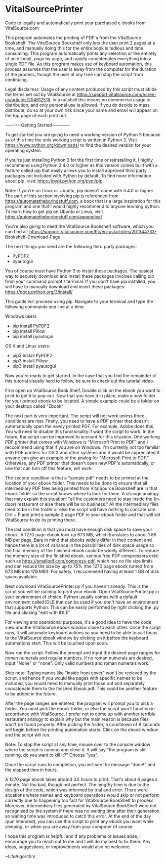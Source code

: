 # VitalSourcePrinter
Code to legally and automatically print your purchased e-books from VitalSource.com

This program automates the printing of PDF's from the VitalSource Bookshelf. The VitalSource Bookshelf only lets the user print 2 pages at a time, and manually doing this for the entire book is tedious and time consuming. This program automatically prints any selection or the entirety of an e-book, page by page, and rapidly concatenates everything into a single PDF file. As this program makes use of keyboard automation, this process assumes that the user is away from the computer for the duration of the process, though the user at any time can stop the script from continuing. 

Legal disclaimer: 
Usage of any content produced by this script must abide the terms set out by VitalSource at https://support.vitalsource.com/hc/en-us/articles/204612518. In a nutshell this means no commercial usage or distribution, and only personal use is allowed. If you do decide to mass distribute, do so at your own risk since your name and email will appear on the top page of each print out.

--------Getting Started---------

To get started you are going to need a working version of Python 3 because as of this time the only working script is written in Python 3. Visit https://www.python.org/downloads/ to find the desired version for your operating system.

If you're just installing Python 3 for the first time or reinstalling it, I highly recommend using Python 3.4.0 or higher as this version comes built with a feature called pip that easily allows you to install approved third party packages not included with Python by default. To find more information about pip, visit: https://pypi.python.org/pypi/pip. 

Note: If you're on Linux or Ubuntu, pip doesn't come with 3.4.0 or higher. The part of this section involving pip is referenced from https://automatetheboringstuff.com, a book that is a large inspiration for this program and one that I would highly recommend to anyone learning python. To learn how to get pip on Ubuntu or Linux, visit https://automatetheboringstuff.com/appendixa/

You're also going to need the VitalSource Bookshelf software, which you can find at: https://support.vitalsource.com/hc/en-us/articles/201344733-Bookshelf-Download-Page

The next things you need are the following third party packages: 
- PyPDF2
- pyautogui

You of course must have Python 3 to install these packages. The easiest way to securely download and install these packages involves calling pip from your command prompt / terminal. If you don't have pip installed, you will have to manually download and insert these packages:
https://docs.python.org/3/install/

This guide will proceed using pip. Navigate to your terminal and type the following commands one line at a time:

Windows users

- pip install PyPDF2
- pip install Pillow
- pip install pyautogui

OS X and Linux users:

- pip3 install PyPDF2
- pip3 install Pillow
- pip3 install pyautogui

Now you're ready to get started. In the case that you find the remainder of this tutorial visually hard to follow, be sure to check out the tutorial video.

First open up VitalSource Book Shelf. Double click on the ebook you want to print to get it to pop-out. Now that you have it in place, make a new folder for your printed ebook to be located. A simple example could be a folder on your desktop called "Ebook"

The next part is very important. The script will not work unless three conditions are met. Firstly, you need to have a PDF printer that doesn't automatically open the newly printed PDF. For example, Adobe does this. You will need to disable this functionality if want the script to work. In the future, the script can be improved to account for this situation. One working PDF printer that comes with Windows is "Microsoft Print to PDF" and I reccommend using that if you are on Windows. I'm currently not too familiar with PDF printers for OS X and other systems and it would be appreciated if anyone can give an example of the analog for "Microsoft Print to PDF." Otherwise, any PDF printer that doesn't open new PDF's automatically, or one that can turn off this feature, will work.

The second condition is that a "sample pdf" needs to be printed at the location of your ebook folder. This needs to be done to ensure that all intermediary PDF files being printed from VitalSource Bookshelf are in that ebook folder so the script knows where to look for them. A strange analogy that may explain this situation: "all the customers need to stay inside the (in-door) restaurant or else there will be no business." All the intermediary files need to be in the folder or else the script will have nothing to concatenate. 
Ctrl + P and print a sample 2 page PDF to your ebook folder and that will set VitalSource to do its printing there.

The last condition is that you must have enough disk space to save your ebook. A 1270 page ebook took up 673 MB, which translates to about 1.89 MB per page. Bare in mind that ebooks widely differ in their content and hence there is a lot of variance in the possibilities of disk space usage so the final memory of the finished ebook could be widely different. To reduce the memory size of the finished ebook, various free PDF compressers exist such as https://smallpdf.com/compress-pdf, which has no file size limits and can reduce the size by up to 75% (the 1270 page ebook turned from 673 MB into 179 MB!). For safety, I reccommend having at least 1 GB of disk space available. 

Next download VitalSourcePrinter.py if you haven't already. This is the script you will be running to print your ebook. Open VitalSourcePrinter.py in your environment of choice. Python usually comes with a default environment called IDLE that can be used if you don't have an environment that supports Python. This can be easily performed by right clicking the .py file and clicking "edit with IDLE"

For viewing and operational purposes, it's a good idea to have the code view and the VitalSource ebook window close to each other. Once the script runs, it will automate keyboard actions so you need to be able to call focus to the VitalSource ebook window by clicking on it before the keyboard automations start. This will be touched upon soon.

Now run the script. Follow the prompt and input the desired page ranges for roman numerals and regular numbers. If no roman numerals are desired, input "None" or "none". Only valid numbers and roman numerals work. 

Side note: Typing names like "inside front cover" won't be recieved by the script, and hence if you would like pages with specific names to be included, you would need to manually print those out and separately concatenate them to the finished Ebook pdf. This could be another feature to be added in the future.

After the page ranges are entered, the program will prompt you to pick a folder. You must pick the ebook folder, or else the script won't function in accordance with VitalSource. I prefer not to come up with another terrible restaurant analogy to explain why but the main reason is because files won't be found properly. After picking the folder, a countdown of 8 seconds will begin before the printing automation starts. Click on the ebook window and the script will run. 

Note: To stop the script at any time, mouse over to the console window where the script is running and close it. It will say "the program is still running, do you want to kill it?" Choose "yes".

Once the script runs to completion, you will see the message "done!" and the elapsed time in hours.

A 1270 page ebook takes around 3.5 hours to print. That's about 6 pages a minute. Not too bad, though not perfect. The lengthy time is due to the design of the code, which was informed by trial and error. There were situations where names and keyboard operations would skip or not perform correctly due to happening too fast for VitalSource BookShelf to process. Moreover, intermediary files generated by VitalSource BookShelf were not recognized by the system if there was no waiting time after their generation, so waiting time was introduced to catch this error. At the end of the day (pun intended), you can use this script to print any ebook you want while sleeping, or when you are away from your computer of course.

I hope this program is helpful and if any problems or issues arise, I encourage you to reach out to me and I will do my best to fix them. Any ideas, suggestions, or improvements would also be welcome.

~LifeAlgorithm
